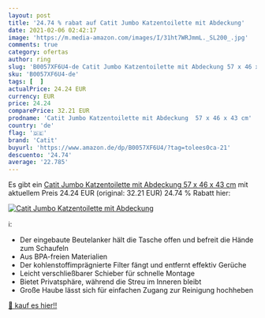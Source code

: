 ```yaml
---
layout: post
title: '24.74 % rabat auf Catit Jumbo Katzentoilette mit Abdeckung'
date: 2021-02-06 02:42:17
image: 'https://m.media-amazon.com/images/I/31ht7WRJmmL._SL200_.jpg'
comments: true
category: ofertas
author: ring
slug: 'B0057XF6U4-de Catit Jumbo Katzentoilette mit Abdeckung 57 x 46 x 43 cm'
sku: 'B0057XF6U4-de'
tags: [  ]
actualPrice: 24.24 EUR
currency: EUR
price: 24.24
comparePrice: 32.21 EUR
prodname: 'Catit Jumbo Katzentoilette mit Abdeckung  57 x 46 x 43 cm'
country: 'de'
flag: '🇩🇪'
brand: 'Catit'
buyurl: 'https://www.amazon.de/dp/B0057XF6U4/?tag=tolees0ca-21'
descuento: '24.74'
average: '22.785'
---
```


Es gibt ein [Catit Jumbo Katzentoilette mit Abdeckung  57 x 46 x 43 cm](https://www.amazon.de/dp/B0057XF6U4/?tag=tolees0ca-21) mit aktuellem Preis 24.24 EUR (original: 32.21 EUR) 24.74 % Rabatt hier:

[![Catit Jumbo Katzentoilette mit Abdeckung](https://m.media-amazon.com/images/I/31ht7WRJmmL._SL200_.jpg)](https://www.amazon.de/dp/B0057XF6U4/?tag=tolees0ca-21)

ℹ️:

- Der eingebaute Beutelanker hält die Tasche offen und befreit die Hände zum Schaufeln
- Aus BPA-freien Materialien
- Der kohlenstoffimprägnierte Filter fängt und entfernt effektiv Gerüche
- Leicht verschließbarer Schieber für schnelle Montage
- Bietet Privatsphäre, während die Streu im Inneren bleibt
- Große Haube lässt sich für einfachen Zugang zur Reinigung hochheben

[🛒 kauf es hier!!](https://www.amazon.de/dp/B0057XF6U4/?tag=tolees0ca-21)
